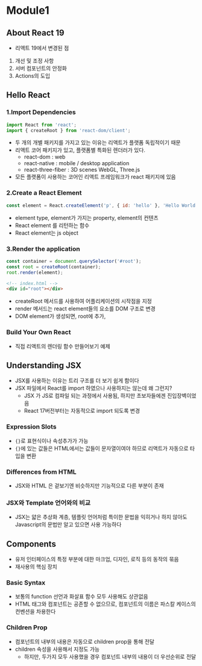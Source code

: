 # Module1

## About React 19

- 리액트 19에서 변경된 점

1. 개선 및 조정 사항
2. 서버 컴포넌트의 안정화
3. Actions의 도입

## Hello React

### 1.Import Dependencies

```js
import React from 'react';
import { createRoot } from 'react-dom/client';
```

- 두 개의 개별 패키지를 가지고 있는 이유는 리액트가 플랫폼 독립적이기 때문
- 리액트 코어 패키지가 있고, 플랫폼별 특화된 렌더러가 있다.
  - react-dom : web
  - react-native : mobile / desktop application
  - react-three-fiber : 3D scenes WebGL, Three.js
- 모든 플랫폼이 사용하는 코어인 리액트 프레임워크가 react 패키지에 있음

### 2.Create a React Element

```js
const element = React.createElement('p', { id: 'hello' }, 'Hello World!');
```

- element type, element가 가지는 property, element의 컨텐츠
- React element 를 리턴하는 함수
- React element는 js object

### 3.Render the application

```js
const container = document.querySelector('#root');
const root = createRoot(container);
root.render(element);
```

```html
<!-- index.html -->
<div id="root"></div>
```

- createRoot 메서드를 사용하여 어플리케이션의 시작점을 지정
- render 메서드는 react element들의 요소를 DOM 구조로 변경
- DOM element가 생성되면, root에 추가,

### Build Your Own React

- 직접 리액트의 렌더링 함수 만들어보기 예제

## Understanding JSX

- JSX를 사용하는 이유는 트리 구조를 더 보기 쉽게 함이다
- JSX 파일에서 React를 import 하였으나 사용하지는 않는데 왜 그런지?
  - JSX 가 JS로 컴파일 되는 과정에서 사용됨, 하지만 초보자들에겐 진입장벽이었음
  - React 17버전부터는 자동적으로 import 되도록 변경

### Expression Slots

- `{}`로 표현식이나 속성추가가 가능
- `{}`에 있는 값들은 HTML에서는 값들이 문자열이여야 하므로 리액트가 자동으로 타입을 변환

### Differences from HTML

- JSX와 HTML 은 겉보기엔 비슷하지만 기능적으로 다른 부분이 존재

### JSX와 Template 언어와의 비교

- JSX는 얇은 추상화 계층, 템플릿 언어처럼 특이한 문법을 익히거나 하지 않아도 Javascript의 문법만 알고 있으면 사용 가능하다

## Components

- 유저 인터페이스의 특정 부분에 대한 마크업, 디자인, 로직 등의 동작의 묶음
- 재사용의 핵심 장치

### Basic Syntax

- 보통의 function 선언과 화살표 함수 모두 사용해도 상관없음
- HTML 태그와 컴포넌트는 공존할 수 없으므로, 컴포넌트의 이름은 파스칼 케이스의 컨벤션을 차용한다

### Children Prop

- 컴포넌트의 내부의 내용은 자동으로 children prop을 통해 전달
- children 속성을 사용해서 지정도 가능
  - 하지만, 두가지 모두 사용했을 경우 컴포넌트 내부의 내용이 더 우선순위로 전달
